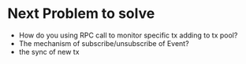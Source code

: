 
# Next Problem to solve
+ How do you using RPC call to monitor specific tx adding to tx pool?
+ The mechanism of subscribe/unsubscribe of Event?
+ the sync of new tx

